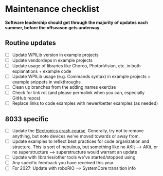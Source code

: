 # Maintenance checklist

**Software leadership should get through the majority of updates each summer, before the offseason gets underway.**

## Routine updates
- [ ] Update WPILib version in example projects
- [ ] Update vendordeps in example projects
- [ ] Update usage of libraries like Choreo, PhotonVision, etc. in both explanations + example code
- [ ] Update WPILib usage (e.g. Commands syntax) in example projects + example snippets in walkthroughs
- [ ] Clean up branches from the adding names exercise
- [ ] Check for link rot (and please permalink when you can, especially GitHub repos)
- [ ] Replace links to code examples with newer/better examples (as needed)

## 8033 specific
- [ ] Update the [Electronics crash course](Docs/2_Architecture/2.2_ElectronicsCrashCourse.md). Generally, try not to remove anything, but note devices we've moved towards or away from.
- [ ] Update examples to reflect best practices for code organization and structure. This is sort of nebulous, but something like no AKit --> AKit, or no superstructure --> superstructure would warrant an update
- [ ] Update with libraries/other tools we've started/stopped using
- [ ] Any specific feedback you have received this year
- [ ] For 2027: Update with roboRIO --> SystemCore transition info